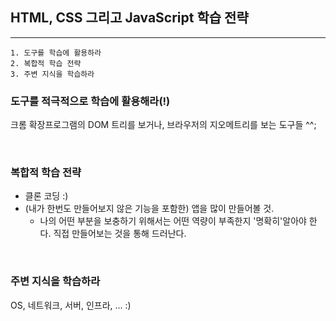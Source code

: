 ## HTML, CSS 그리고 JavaScript 학습 전략

---

```
1. 도구를 학습에 활용하라
2. 복합적 학습 전략
3. 주변 지식을 학습하라
```

### 도구를 적극적으로 학습에 활용해라(!)

크롬 확장프로그램의 DOM 트리를 보거나, 브라우저의 지오메트리를 보는 도구들 ^^;

<br />

### 복합적 학습 전략

- 클론 코딩 :)
- (내가 한번도 만들어보지 않은 기능을 포함한) 앱을 많이 만들어볼 것.
  - 나의 어떤 부분을 보충하기 위해서는 어떤 역량이 부족한지 '명확히'알아야 한다. 직접 만들어보는 것을 통해 드러난다.

<br />

### 주변 지식을 학습하라

OS, 네트워크, 서버, 인프라, ... :)
